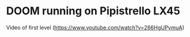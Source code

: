# DOOM running on Pipistrello LX45

Video of first level (https://www.youtube.com/watch?v=266HgUPymuA)

